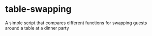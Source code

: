 # table-swapping
A simple script that compares different functions for swapping guests around a table at a dinner party
